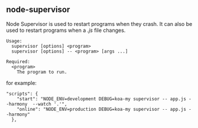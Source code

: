 ## node-supervisor
Node Supervisor is used to restart programs when they crash.
It can also be used to restart programs when a *.js* file changes.

```
Usage:
  supervisor [options] <program>
  supervisor [options] -- <program> [args ...]

Required:
  <program>
    The program to run.
```

for example:
```
"scripts": {
    "start": "NODE_ENV=development DEBUG=koa-my supervisor -- app.js --harmony  --watch '.'",
    "online": "NODE_ENV=production DEBUG=koa-my supervisor -- app.js --harmony"
  },
```